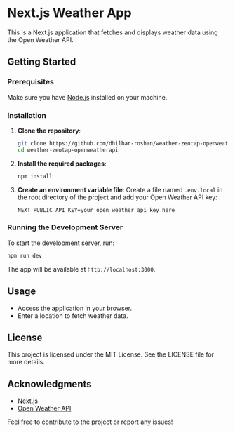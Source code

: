 # Next.js Weather App

This is a Next.js application that fetches and displays weather data using the Open Weather API.

## Getting Started

### Prerequisites

Make sure you have [Node.js](https://nodejs.org/) installed on your machine.

### Installation

1. **Clone the repository**:
   ```bash
   git clone https://github.com/dhilbar-roshan/weather-zeotap-openweatherapi
   cd weather-zeotap-openweatherapi
   ```

2. **Install the required packages**:
   ```bash
   npm install
   ```

3. **Create an environment variable file**:
   Create a file named `.env.local` in the root directory of the project and add your Open Weather API key:

   ```plaintext
   NEXT_PUBLIC_API_KEY=your_open_weather_api_key_here
   ```

### Running the Development Server

To start the development server, run:

```bash
npm run dev
```

The app will be available at `http://localhost:3000`.

## Usage

- Access the application in your browser.
- Enter a location to fetch weather data.

## License

This project is licensed under the MIT License. See the LICENSE file for more details.

## Acknowledgments

- [Next.js](https://nextjs.org/)
- [Open Weather API](https://openweathermap.org/api)

Feel free to contribute to the project or report any issues!
